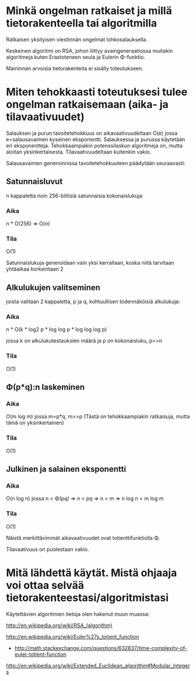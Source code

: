 Minkä ongelman ratkaiset ja millä tietorakenteella tai algoritmilla
===

Ratkaisen yksityisen viestinnän ongelmat lohkosalauksella.

Keskeinen algoritmi on RSA, johon liittyy avaingeneraatiossa muitakin
algoritmeja kuten Erastoteneen seula ja Eulerin Φ-funktio.

Maininnan arvoisia tietorakenteita ei sisälly toteutukseen.

Miten tehokkaasti toteutuksesi tulee ongelman ratkaisemaan (aika- ja tilavaativuudet)
===

Salauksen ja purun tavoitetehokkuus on aikavaativuudeltaan O(e) jossa
e=salausavaimen kyseinen eksponentti. Salauksessa ja purussa käytetään
eri eksponentteja. Tehokkaampiakin potenssilaskun algoritmeja on,
mutta aloitan yksinkertaisesta. Tilavaativuudeltaan kuitenkin vakio.

Salausavaimen generoinnissa tavoitetehokkuuteen päädytään seuraavasti:

Satunnaisluvut
---

n kappaletta noin 256-bittisiä satunnaisia kokonaislukuja: 

### Aika

n * O(256) => O(n)

### Tila

O(1) 

Satunnaislukuja generoidaan vain yksi kerrallaan, koska niitä tarvitaan
yhtäaikaa korkeintaan 2

Alkulukujen valitseminen
---

joista valitaan 2 kappaletta, p ja q, kohtuullisen todennäköisiä alkulukuja: 

### Aika

n * O(k * log2 p * log log p * log log log p)

jossa k on alkulukutestauksien määrä ja p on kokonaisluku, p>>n

### Tila

O(1)

Φ(p*q):n laskeminen
---

### Aika

O(m log m) jossa m=p*q, m>>p
(Tästä on tehokkaampiakin ratkaisuja, mutta tämä on yksinkertainen)

### Tila
 
O(1)

Julkinen ja salainen eksponentti
---

### Aika

O(n log n) jossa
n < Φ(p*q) 
=> n < p*q
=> n < m 
=> n log n < m log m

### Tila

O(1)

Näistä merkittävimmät aikavaativuudet ovat totienttifunktiolla Φ.

Tilavaativuus on puolestaan vakio.


Mitä lähdettä käytät. Mistä ohjaaja voi ottaa selvää tietorakenteestasi/algoritmistasi
===

Käytettävien algoritmien tietoja olen hakenut muun muassa:

http://en.wikipedia.org/wiki/RSA_(algorithm)

http://en.wikipedia.org/wiki/Euler%27s_totient_function
- http://math.stackexchange.com/questions/632837/time-complexity-of-euler-totient-function

http://en.wikipedia.org/wiki/Extended_Euclidean_algorithm#Modular_integers